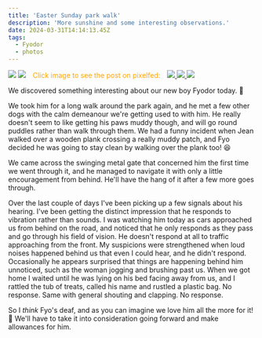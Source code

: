 ```yaml
---
title: 'Easter Sunday park walk'
description: 'More sunshine and some interesting observations.'
date: 2024-03-31T14:14:13.45Z
tags:
  - Fyodor
  - photos
---
```

<span>
    <img src="/posts/img/NoAI_01.png"/> 
    <img src="/posts/img/WrittenByAHuman_01.png"/> 
</span>
<span class="pixelcard">
  <span style="padding: 2%; color: orange;">Click image to see the post on pixelfed:</span>
  <span class="pixelitems">
    <a class="no-indicator" href="https://pix.thewalkingdeaf.social/i/web/post/680017139481611610">
      <img src="https://pix.thewalkingdeaf.social/storage/m/_v2/637734190710399001/062ac74bd-fb82c6/c7ojYfKOyq1A/fOp52a6OsOw85m4Lxa99NCisDojil5sXCaK2PwlQ.png"/>
    </a>
    <a class="no-indicator" href="https://pix.thewalkingdeaf.social/i/web/post/680018626918813033">
      <img src="https://pix.thewalkingdeaf.social/storage/m/_v2/637734190710399001/062ac74bd-fb82c6/I8S63qDCxCJJ/egMbJG1oRFwOSHUqFQQyw1YWTQwW8evAxL8qICaJ.png"/>
    </a>
    <a class="no-indicator" href="https://pix.thewalkingdeaf.social/i/web/post/680019831628033392">
      <img src="https://pix.thewalkingdeaf.social/storage/m/_v2/637734190710399001/062ac74bd-fb82c6/5ysviOYLGGmf/X2NdZ7xsU4PKPPJGXgtH0DSKc8bdQrX3zIuEctRp.png"/>
    </a>
  </span>
</span>

We discovered something interesting about our new boy Fyodor today. 🙂

We took him for a long walk around the park again, and he met a few other dogs with the calm demeanour we're getting used to with him. He really doesn't seem to like getting his paws muddy though, and will go round puddles rather than walk through them. We had a funny incident when Jean walked over a wooden plank crossing a really muddy patch, and Fyo decided he was going to stay clean by walking over the plank too! 😆

We came across the swinging metal gate that concerned him the first time we went through it, and he managed to navigate it with only a little encouragement from behind. He'll have the hang of it after a few more goes through.

Over the last couple of days I've been picking up a few signals about his hearing. I've been getting the distinct impression that he responds to vibration rather than sounds. I was watching him today as cars approached us from behind on the road, and noticed that he only responds as they pass and go through his field of vision. He doesn't respond at all to traffic approaching from the front. My suspicions were strengthened when loud noises happened behind us that even I could hear, and he didn't respond. Occasionally he appears surprised that things are happening behind him unnoticed, such as the woman jogging and brushing past us. When we got home I waited until he was lying on his bed facing away from us, and I rattled the tub of treats, called his name and rustled a plastic bag. No response. Same with general shouting and clapping. No response.

So I _think_ Fyo's deaf, and as you can imagine we love him all the more for it! 🥰 
We'll have to take it into consideration going forward and make allowances for him.